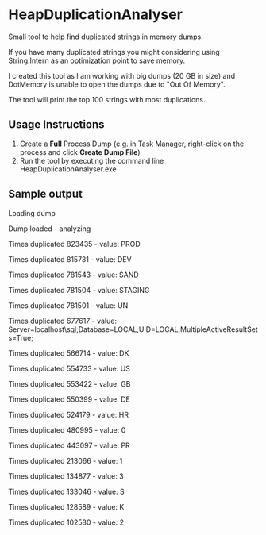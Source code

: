 # HeapDuplicationAnalyser

Small tool to help find duplicated strings in memory dumps. 

If you have many duplicated strings you might considering using String.Intern as an optimization point to save memory.

I created this tool as I am working with big dumps (20 GB in size) and DotMemory is unable to open the dumps due to "Out Of Memory". 

The tool will print the top 100 strings with most duplications.

## Usage Instructions

1. Create a **Full** Process Dump (e.g. in Task Manager, right-click on the process and click **Create Dump File**)
1. Run the tool by executing the command line HeapDuplicationAnalyser.exe <Full path of the Process Dump>

## Sample output

Loading dump

Dump loaded - analyzing

Times duplicated 823435 - value: PROD

Times duplicated 815731 - value: DEV

Times duplicated 781543 - value: SAND

Times duplicated 781504 - value: STAGING

Times duplicated 781501 - value: UN

Times duplicated 677617 - value: Server=localhost\sql;Database=LOCAL;UID=LOCAL;MultipleActiveResultSets=True;

Times duplicated 566714 - value: DK

Times duplicated 554733 - value: US

Times duplicated 553422 - value: GB

Times duplicated 550399 - value: DE

Times duplicated 524179 - value: HR

Times duplicated 480995 - value: 0

Times duplicated 443097 - value: PR

Times duplicated 213066 - value: 1

Times duplicated 134877 - value: 3

Times duplicated 133046 - value: S

Times duplicated 128589 - value: K

Times duplicated 102580 - value: 2
